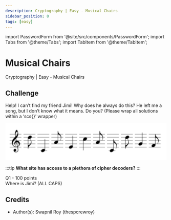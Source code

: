 ```yaml
---
description: Cryptography | Easy - Musical Chairs
sidebar_position: 0
tags: [easy]
---
```


import PasswordForm from '@site/src/components/PasswordForm';
import Tabs from '@theme/Tabs';
import TabItem from '@theme/TabItem';

# Musical Chairs

Cryptography | Easy - Musical Chairs

## Challenge

Help! I can’t find my friend Jimi! Why does he always do this? He left me a song, but I don’t know what it means. Do you? (Please wrap all solutions within a ‘scs{}’ wrapper)

![Message](./assets/sheet-music.png)

:::tip <b>What site has access to a plethora of cipher decoders?</b>
:::

Q1 - 100 points  
Where is Jimi? (ALL CAPS)
<PasswordForm hash="8f4d1e4c64ca90d9689d96b49002dd7e47398ca4bbb5e7ca0640db9fed1948bb46f4c4d29fb36c21eb26e0cb2ed36d82b990dca283a5be864befef2aabfe011b" algorithm="sha512" />

<!--
## Solution

<details>
    <summary>Solution Guide</summary>
    1. Go to [dcode.xyz - music sheet cipher](https://www.dcode.fr/music-sheet-cipher)
    2. Enter in the musical notes and hit ‘decode’
    3. <b>scs\{WATCHTOWER\}</b>
</details>
-->

## Credits

- Author(s): Swapnil Roy (thespcrewroy)
